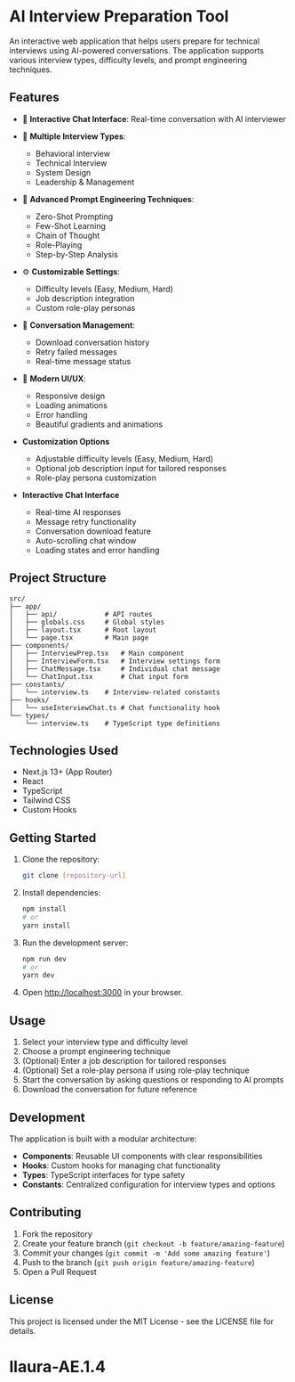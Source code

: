 # AI Interview Preparation Tool

An interactive web application that helps users prepare for technical interviews using AI-powered conversations. The application supports various interview types, difficulty levels, and prompt engineering techniques.

## Features

- 🤖 **Interactive Chat Interface**: Real-time conversation with AI interviewer
- 🎯 **Multiple Interview Types**:
  - Behavioral interview
  - Technical Interview
  - System Design
  - Leadership & Management
- 🧠 **Advanced Prompt Engineering Techniques**:
  - Zero-Shot Prompting
  - Few-Shot Learning
  - Chain of Thought
  - Role-Playing
  - Step-by-Step Analysis
- ⚙️ **Customizable Settings**:
  - Difficulty levels (Easy, Medium, Hard)
  - Job description integration
  - Custom role-play personas
- 💾 **Conversation Management**:
  - Download conversation history
  - Retry failed messages
  - Real-time message status
- 🎨 **Modern UI/UX**:
  - Responsive design
  - Loading animations
  - Error handling
  - Beautiful gradients and animations

- **Customization Options**
  - Adjustable difficulty levels (Easy, Medium, Hard)
  - Optional job description input for tailored responses
  - Role-play persona customization

- **Interactive Chat Interface**
  - Real-time AI responses
  - Message retry functionality
  - Conversation download feature
  - Auto-scrolling chat window
  - Loading states and error handling

## Project Structure

```
src/
├── app/
│   ├── api/            # API routes
│   ├── globals.css     # Global styles
│   ├── layout.tsx      # Root layout
│   └── page.tsx        # Main page
├── components/
│   ├── InterviewPrep.tsx   # Main component
│   ├── InterviewForm.tsx   # Interview settings form
│   ├── ChatMessage.tsx     # Individual chat message
│   └── ChatInput.tsx       # Chat input form
├── constants/
│   └── interview.ts    # Interview-related constants
├── hooks/
│   └── useInterviewChat.ts # Chat functionality hook
└── types/
    └── interview.ts    # TypeScript type definitions
```

## Technologies Used

- Next.js 13+ (App Router)
- React
- TypeScript
- Tailwind CSS
- Custom Hooks

## Getting Started

1. Clone the repository:
   ```bash
   git clone [repository-url]
   ```

2. Install dependencies:
   ```bash
   npm install
   # or
   yarn install
   ```

3. Run the development server:
   ```bash
   npm run dev
   # or
   yarn dev
   ```

4. Open [http://localhost:3000](http://localhost:3000) in your browser.

## Usage

1. Select your interview type and difficulty level
2. Choose a prompt engineering technique
3. (Optional) Enter a job description for tailored responses
4. (Optional) Set a role-play persona if using role-play technique
5. Start the conversation by asking questions or responding to AI prompts
6. Download the conversation for future reference

## Development

The application is built with a modular architecture:

- **Components**: Reusable UI components with clear responsibilities
- **Hooks**: Custom hooks for managing chat functionality
- **Types**: TypeScript interfaces for type safety
- **Constants**: Centralized configuration for interview types and options

## Contributing

1. Fork the repository
2. Create your feature branch (`git checkout -b feature/amazing-feature`)
3. Commit your changes (`git commit -m 'Add some amazing feature'`)
4. Push to the branch (`git push origin feature/amazing-feature`)
5. Open a Pull Request

## License

This project is licensed under the MIT License - see the LICENSE file for details.




# llaura-AE.1.4
